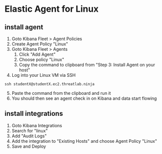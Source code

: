 # Elastic Agent for Linux

## install agent
1. Goto Kibana Fleet > Agent Policies
2. Create Agent Policy "Linux"
3. Goto Kibana Fleet > Agents 
   1. Click "Add Agent"
   2. Choose policy "Linux"
   3. Copy the command to clipboard from "Step 3: Install Agent on your host"
4. Log into your Linux VM via SSH 
```shell
ssh studentX@studentX.ec2.threatlab.ninja
```
5. Paste the command from the clipboard and run it
6. You should then see an agent check in on Kibana and data start flowing

## install integrations
1. Goto Kibana Integrations
2. Search for "linux"
3. Add "Audit Logs"
4. Add the integration to "Existing Hosts" and choose Agent Policy "Linux"
5. Save and Deploy
